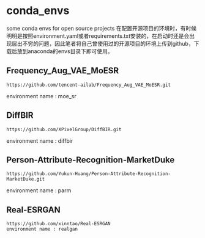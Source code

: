 # conda_envs
some conda envs for open source projects
在配置开源项目的环境时，有时候明明是按照environment.yaml或者requirements.txt安装的，在启动时还是会出现层出不穷的问题，因此笔者将自己曾使用过的开源项目的环境上传到github，下载后放到anaconda的envs目录下即可使用。

## Frequency_Aug_VAE_MoESR
```
https://github.com/tencent-ailab/Frequency_Aug_VAE_MoESR.git
```
environment name : moe_sr

## DiffBIR
```
https://github.com/XPixelGroup/DiffBIR.git
```
environment name : diffbir

## Person-Attribute-Recognition-MarketDuke
```
https://github.com/Yukun-Huang/Person-Attribute-Recognition-MarketDuke.git
```
environment name : parm

## Real-ESRGAN
```
https://github.com/xinntao/Real-ESRGAN
environment name : realgan
```

